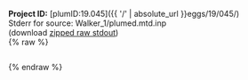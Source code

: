 **Project ID:** [plumID:19.045]({{ '/' | absolute_url }}eggs/19/045/)  
Stderr for source:  Walker_1/plumed.mtd.inp   
(download [zipped raw stdout](plumed.mtd.inp.plumed.stdout.txt.zip))  
{% raw %}
<pre>
</pre>
{% endraw %}
